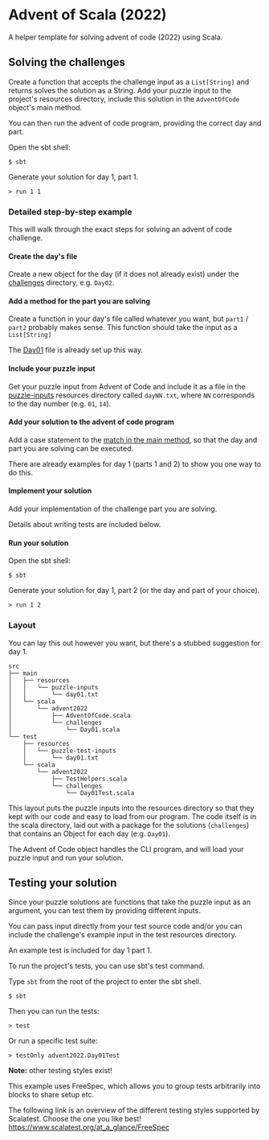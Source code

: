 Advent of Scala (2022)
======================

A helper template for solving advent of code (2022) using Scala.

## Solving the challenges

Create a function that accepts the challenge input as a `List[String]` and returns solves the solution as a String.
Add your puzzle input to the project's resources directory, include this solution in the `AdventOfCode` object's main method.

You can then run the advent of code program, providing the correct day and part.

Open the sbt shell:

    $ sbt

Generate your solution for day 1, part 1.

    > run 1 1

### Detailed step-by-step example

This will walk through the exact steps for solving an advent of code challenge.

#### Create the day's file

Create a new object for the day (if it does not already exist) under the [challenges](src/main/scala/advent2022/challenges) directory, e.g. `Day02`.

#### Add a method for the part you are solving

Create a function in your day's file called whatever you want, but `part1` / `part2` probably makes sense.
This function should take the input as a `List[String]`

The [Day01](src/main/scala/advent2022/challenges/Day01.scala) file is already set up this way.

#### Include your puzzle input

Get your puzzle input from Advent of Code and include it as a file in the [puzzle-inputs](src/main/resources/puzzle-inputs) resources directory called `dayNN.txt`, where `NN` corresponds to the day number (e.g. `01`, `14`).

#### Add your solution to the advent of code program

Add a case statement to the [match in the main method](src/main/scala/advent2022/AdventOfCode.scala), so that the day and part you are solving can be executed.

There are already examples for day 1 (parts 1 and 2) to show you one way to do this.

#### Implement your solution

Add your implementation of the challenge part you are solving.

Details about writing tests are included below.

#### Run your solution

Open the sbt shell:

    $ sbt

Generate your solution for day 1, part 2 (or the day and part of your choice).

    > run 1 2

### Layout

You can lay this out however you want, but there's a stubbed suggestion for day 1.

```
src
├── main
│   ├── resources
│   │   └── puzzle-inputs
│   │       └── day01.txt
│   └── scala
│       └── advent2022
│           ├── AdventOfCode.scala
│           └── challenges
│               └── Day01.scala
└── test
    ├── resources
    │   └── puzzle-test-inputs
    │       └── day01.txt
    └── scala
        └── advent2022
            ├── TestHelpers.scala
            └── challenges
                └── Day01Test.scala
```

This layout puts the puzzle inputs into the resources directory so that they kept with our code and easy to load from our program.
The code itself is in the scala directory, laid out with a package for the solutions (`challenges`) that contains an Object for each day (e.g. `Day01`).

The Advent of Code object handles the CLI program, and will load your puzzle input and run your solution.

## Testing your solution

Since your puzzle solutions are functions that take the puzzle input as an argument, you can test them by providing different inputs.

You can pass input directly from your test source code and/or you can include the challenge's example input in the test resources directory.

An example test is included for day 1 part 1.

To run the project's tests, you can use sbt's test command.

Type `sbt` from the root of the project to enter the sbt shell.

    $ sbt

Then you can run the tests:

    > test

Or run a specific test suite:

    > testOnly advent2022.Day01Test

**Note:** other testing styles exist!

This example uses FreeSpec, which allows you to group tests arbitrarily into blocks to share setup etc.

The following link is an overview of the different testing styles supported by Scalatest. Choose the one you like best!
https://www.scalatest.org/at_a_glance/FreeSpec

